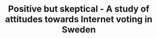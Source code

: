 ---
title: "Positive but skeptical - A study of attitudes towards Internet voting in Sweden"
collection: publications
permalink: /publications/2014-12-Positive-but-skeptical-A-study-of-attitudes-towards-Internet-voting-in-Sweden
venue: 'In the proceedings of Proceedings of the International Conference for E-Democracy and Open Government (CeDEM Asia 2014)'
paperurl: 'http://www.diva-portal.org/smash/get/diva2:811347/FULLTEXT01.pdf'
citation: ' Montathar Faraon,  Georg Stenberg,  <b>Jurlind Budurushi</b>,  Mauri Kaipainen, &quot;Positive but skeptical - A study of attitudes towards Internet voting in Sweden.&quot; In the proceedings of Proceedings of the International Conference for E-Democracy and Open Government (CeDEM Asia 2014)'
---
